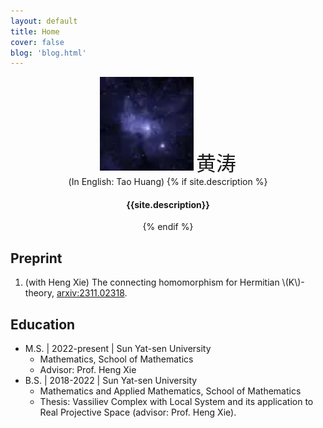 ```yaml
---
layout: default
title: Home
cover: false
blog: 'blog.html'
---
```


<div align="center">
<img src="/assets/img/profile.webp" width=150 alt="profile">
<span style="font-size:24pt;">黄涛</span><br/>
<span>(In English: Tao Huang)</span>
{% if site.description %} <h4> {{site.description}} </h4> {% endif %} 
</div>

## Preprint 
1. (with Heng Xie) The connecting homomorphism for Hermitian \\(K\\)-theory, [arxiv:2311.02318](https://arxiv.org/abs/2311.02318).

## Education

- M.S. \| 2022-present \| Sun Yat-sen University
    - Mathematics, School of Mathematics
    - Advisor: Prof. Heng Xie
- B.S. \| 2018-2022 \| Sun Yat-sen University
    - Mathematics and Applied Mathematics, School of Mathematics
    - Thesis: Vassiliev Complex with Local System and its application to Real Projective Space (advisor: Prof. Heng Xie).
